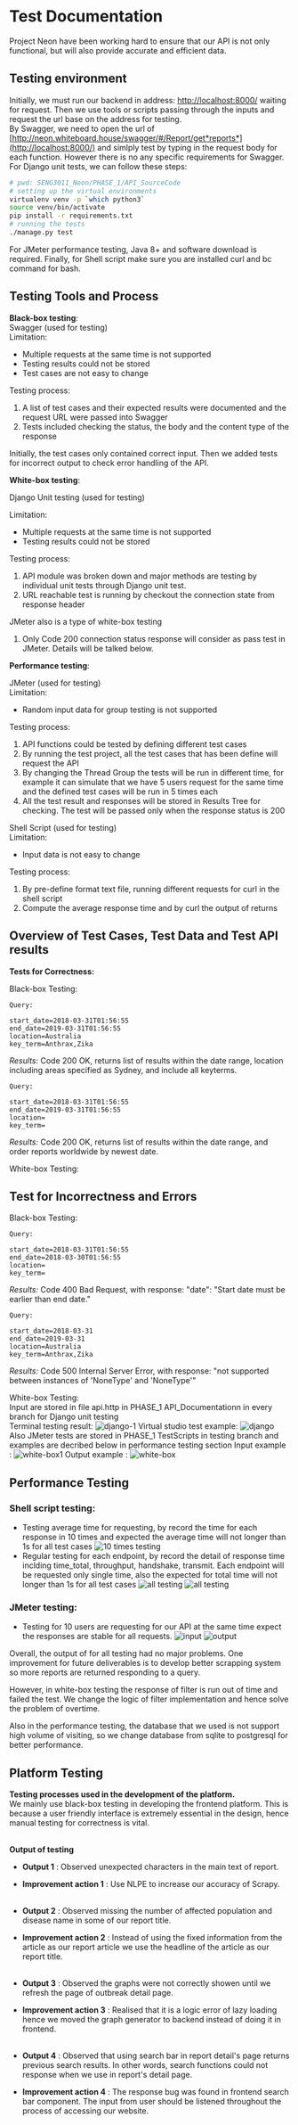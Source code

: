 # Test Documentation

Project Neon have been working hard to ensure that our API is not only functional, but will also provide accurate and efficient data.

## Testing environment

Initially, we must run our backend in address: [http://localhost:8000/](http://localhost:8000/) waiting for request.
Then we use tools or scripts passing through the inputs and request the url base on the address for testing.  
By Swagger, we need to open the url of [http://neon.whiteboard.house/swagger/#/Report/get*reports*](http://localhost:8000/) and simlply test by typing in the request body for each function. However there is no any specific requirements for Swagger.  
For Django unit tests, we can follow these steps:

```bash
# pwd: SENG3011_Neon/PHASE_1/API_SourceCode
# setting up the virtual environments
virtualenv venv -p `which python3`
source venv/bin/activate
pip install -r requirements.txt
# running the tests
./manage.py test
```

For JMeter performance testing, Java 8+ and software download is required. Finally, for Shell script make sure you are installed curl and bc command for bash.

## Testing Tools and Process

**Black-box testing**:  
Swagger (used for testing)  
Limitation:

- Multiple requests at the same time is not supported
- Testing results could not be stored
- Test cases are not easy to change

Testing process:

1. A list of test cases and their expected results were documented and the request URL were passed into Swagger
2. Tests included checking the status, the body and the content type of the response

Initially, the test cases only contained correct input. Then we added tests for incorrect output to check error handling of the API.

**White-box testing**:

Django Unit testing (used for testing)

Limitation:

- Multiple requests at the same time is not supported
- Testing results could not be stored

Testing process:

1. API module was broken down and major methods are testing by individual unit tests through Django unit test.
1. URL reachable test is running by checkout the connection state from response header

JMeter also is a type of white-box testing

1. Only Code 200 connection status response will consider as pass test in JMeter. Details will be talked below.

**Performance testing**:

JMeter (used for testing)  
Limitation:

- Random input data for group testing is not supported

Testing process:

1. API functions could be tested by defining different test cases
2. By running the test project, all the test cases that has been define will request the API
3. By changing the Thread Group the tests will be run in different time, for example it can simulate that we have 5 users request for the same time and the defined test cases will be run in 5 times each
4. All the test result and responses will be stored in Results Tree for checking. The test will be passed only when the response status is 200

Shell Script (used for testing)  
Limitation:

- Input data is not easy to change

Testing process:

1. By pre-define format text file, running different requests for curl in the shell script
2. Compute the average response time and by curl the output of returns

## Overview of Test Cases, Test Data and Test API results

**Tests for Correctness:**

Black-box Testing:

```
Query:

start_date=2018-03-31T01:56:55
end_date=2019-03-31T01:56:55
location=Australia
key_term=Anthrax,Zika
```

_Results:_ Code 200 OK, returns list of results within the date range, location including areas specified as Sydney, and include all keyterms.

```
Query:

start_date=2018-03-31T01:56:55
end_date=2019-03-31T01:56:55
location=
key_term=
```

_Results:_ Code 200 OK, returns list of results within the date range, and order reports worldwide by newest date.

White-box Testing:

## Test for Incorrectness and Errors

Black-box Testing:

```
Query:

start_date=2018-03-31T01:56:55
end_date=2018-03-30T01:56:55
location=
key_term=
```

_Results:_ Code 400 Bad Request, with response: "date": "Start date must be earlier than end date."

```
Query:

start_date=2018-03-31
end_date=2019-03-31
location=Australia
key_term=Anthrax,Zika
```

_Results:_ Code 500 Internal Server Error, with response: "not supported between instances of 'NoneType' and 'NoneType'"

White-box Testing:  
Input are stored in file api.http in PHASE_1 API_Documentationn in every branch for Django unit testing  
Terminal testing result:
![django-1](img/result-1.PNG)
Virtual studio test example:
![django](img/result.PNG)
Also JMeter tests are stored in PHASE_1 TestScripts in testing branch and examples are decribed below in performance testing section
Input example :
![white-box1](img/white-1.PNG)
Output example :
![white-box](img/white-box.PNG)

## Performance Testing

### Shell script testing:

- Testing average time for requesting, by record the time for each response in 10 times and expected the average time will not longer than 1s for all test cases
  ![10 times testing](img/test1.PNG)
- Regular testing for each endpoint, by record the detail of response time inclding time_total, throughput, handshake, transmit. Each endpoint will be requested only single time, also the expected for total time will not longer than 1s for all test cases
  ![all testing](img/test2-1.PNG)
  ![all testing](img/test2-2.PNG)

### JMeter testing:

- Testing for 10 users are requesting for our API at the same time expect the responses are stable for all requests.
  ![input](img/j-2.PNG)
  ![output](img/j-1.PNG)

Overall, the output of for all testing had no major problems. One improvement for future deliverables is to develop better scrapping system so more reports are returned responding to a query.

However, in white-box testing the response of filter is run out of time and failed the test. We change the logic of filter implementation and hence solve the problem of overtime.

Also in the performance testing, the database that we used is not support high volume of visiting, so we change database from sqlite to postgresql for better performance.

## Platform Testing 
**Testing	processes used in the development of the	platform.** <br>
We mainly use black-box testing in developing the frontend platform. This is because a user friendly interface is extremely essential in the design, hence manual testing for correctness is vital. <br><br>

**Output of testing**
- **Output 1** : Observed unexpected characters in the main text of report.
- **Improvement action 1** : Use NLPE to increase our  accuracy of Scrapy. <br> <br>
- **Output 2** : Observed missing the number of affected population and disease name in some of our report title.
- **Improvement action 2** : Instead of using the fixed information from the article as our report article we use the headline of the article as our report title.<br> <br>

-  **Output 3** : Observed the graphs were not correctly showen until we refresh the page of outbreak detail page.
-   **Improvement action 3** : Realised that it is a logic error of lazy loading hence we moved the graph generator to backend instead of doing it in frontend. <br> <br>
  
-   **Output 4** : Observed that using search bar in report detail's page returns previous search results. In other words, search functions could not response when we use in report's detail page.
-   **Improvement action 4** : The response bug was found in frontend search bar component. The input from user should be listened throughout the process of accessing our website. <br><br>


  
